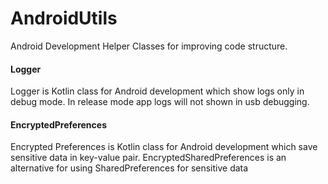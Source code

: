 # AndroidUtils
Android Development Helper Classes for improving code structure.

<h4> Logger </h4>
Logger is Kotlin class for Android development which show logs only in debug mode.
In release mode app logs will not shown in usb debugging.

<h4> EncryptedPreferences </h4>

Encrypted Preferences is Kotlin class for Android development which save sensitive data in key-value pair.
EncryptedSharedPreferences is an alternative for using SharedPreferences for sensitive data
